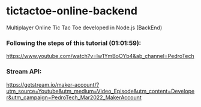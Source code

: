 # tictactoe-online-backend
Multiplayer Online Tic Tac Toe developed in Node.js (BackEnd)

### Following the steps of this tutorial (01:01:59):
https://www.youtube.com/watch?v=Iw1YmBoOYb4&ab_channel=PedroTech

### Stream API:
https://getstream.io/maker-account/?utm_source=Youtube&utm_medium=Video_Episode&utm_content=Developer&utm_campaign=PedroTech_Mar2022_MakerAccount